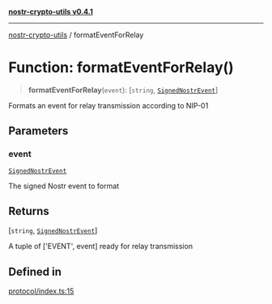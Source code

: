 [**nostr-crypto-utils v0.4.1**](../README.md)

***

[nostr-crypto-utils](../README.md) / formatEventForRelay

# Function: formatEventForRelay()

> **formatEventForRelay**(`event`): [`string`, [`SignedNostrEvent`](../interfaces/SignedNostrEvent.md)]

Formats an event for relay transmission according to NIP-01

## Parameters

### event

[`SignedNostrEvent`](../interfaces/SignedNostrEvent.md)

The signed Nostr event to format

## Returns

[`string`, [`SignedNostrEvent`](../interfaces/SignedNostrEvent.md)]

A tuple of ['EVENT', event] ready for relay transmission

## Defined in

[protocol/index.ts:15](https://github.com/HumanjavaEnterprises/nostr-crypto-utils/blob/9c160331e9485dc52c520a832e977c4e54bbdc89/src/protocol/index.ts#L15)
